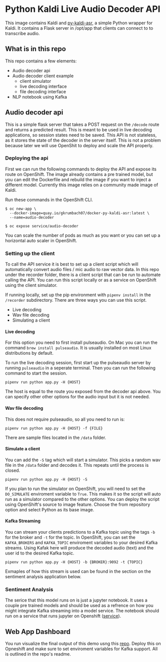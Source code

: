 # Python Kaldi Live Audio Decoder API

This image contains Kaldi and
[py-kaldi-asr](https://github.com/gooofy/py-kaldi-asr), a simple Python
wrapper for Kaldi. It contains a Flask server in /opt/app that clients
can connect to to transcribe audio.

## What is in this repo
This repo contains a few elements:
- Audio decoder api
- Audio decoder client example
    - client simulator
    - live decoding interface
    - file decoding interface
- NLP notebook using Kafka

## Audio decoder api
This is a simple flask server that takes a POST request on the `/decode` route and returns a predicted result. This is meant to be used in
live decoding applications, so session states need to be saved. This API is not stateless, as it stores the state of the decoder in the server itself.
This is not a problem because later we will use OpenShit to deploy and scale the API properly.

### Deploying the api
First we can run the following commands to deploy the API and expose its route on OpenShift. The image already contains a pre trained model, but you can edit the Dockerfile and rebuild the image if you want to inject a different model. Currently this image relies on a community made image of Kaldi. 

Run these commands in the OpenShift CLI.
```
$ oc new-app \
  --docker-image=quay.io/gkrumbach07/docker-py-kaldi-asr:latest \
  --name=audio-decoder

$ oc expose service/audio-decoder
```
You can scale the number of pods as much as you want or you can set up a horizontal auto scaler in OpenShift.

### Setting up the client
To call the API service it is best to set up a client script which will automatically convert audio files / mic audio to raw vector data.
In this repo under the recorder folder, there is a client script that can be run to automate calling the API. You can run this script locally or as a service on OpenShift using the client simulator. 

If running locally, set up the pip environment with `pipenv install` in the `/recorder` subdirectory. There are three ways you can use this script.
- Live decoding
- Wav file decoding
- Simulating a client

#### Live decoding
For this option you need to first install pulseaudio. On Mac you can run the command `brew install pulseaudio`.
It is usually installed on most Linux distributions by default.

To run the live decoding session, first start up the pulseaudio server by running `pulseaudio` in a seperate terminal.
Then you can run the following command to start the session.
```
pipenv run python app.py -H {HOST}
```
The host is equal to the route you exposed from the decoder api above. You can specify other other options for the audio input but it is not needed.

#### Wav file decoding
This does not require pulseaudio, so all you need to run is:
```
pipenv run python app.py -H {HOST} -f {FILE}
```
There are sample files located in the `/data` folder.

#### Simulate a client
You can add the `-S` tag which will start a simulator. This picks a random wav file in the `/data` folder and decodes it. This repeats until the process is closed.
```
pipenv run python app.py -H {HOST} -S
```
If you plan to run the simulator on OpenShift, you will need to set the `DO_SIMULATE` enviroment variable to `True`. This makes it so the script will auto run as 
a simulator compared to the other options. You can deploy the script using OpenShift's source to image feature. Choose the from repository option and select Python as its base image.

#### Kafka Streaming
You can stream your clients predictions to a Kafka topic using the tags `-b` for the broker and `-t` for the topic. In OpenShift, you can set the `KAFKA_BROKERS` and `KAFKA_TOPIC` enviroment variables to your desired Kafka streams. Using Kafak here will produce the decoded audio (text) and the user id to the desired Kafka topic.
```
pipenv run python app.py -H {HOST} -b {BROKER}:9092 -t {TOPIC}
```
Exmaples of how this stream is used can be found in the section on the sentiment analysis application below.

### Sentiment Analysis
The serice that this model runs on is just a jupyter notebook. It uses a couple pre trained models and should be used as a refrence on how you might integrate Kafka streaming into a model service. The notebook should run on a service that runs jupyter on Openshift ([service](https://github.com/jupyter/docker-stacks/tree/master/minimal-notebook)).

## Web App Dashboard
You run visualize the final output of this demo usng this [repo](https://github.com/Gkrumbach07/call_center_manage). Deploy this on Opneshift and make sure to set enviroment variables for Kafka support. All is outlined in the repo's readme.
